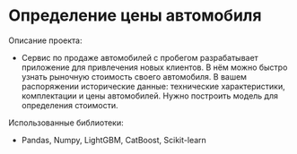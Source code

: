 # Определение цены автомобиля

Описание проекта:

  - Сервис по продаже автомобилей с пробегом разрабатывает приложение для привлечения новых клиентов. В нём можно быстро узнать рыночную стоимость своего автомобиля. В вашем распоряжении исторические данные: технические характеристики, комплектации и цены автомобилей. Нужно построить модель для определения стоимости. 

Использованные библиотеки:

  - Pandas, Numpy, LightGBM, CatBoost, Scikit-learn
